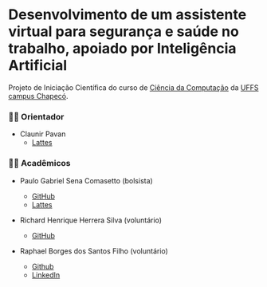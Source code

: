 # Desenvolvimento de um assistente virtual para segurança e saúde no trabalho, apoiado por Inteligência Artificial

Projeto de Iniciação Científica do curso de [Ciência da Computação](http://cc.uffs.edu.br/) 
da [UFFS campus Chapecó](https://www.uffs.edu.br/campi/chapeco).

### :man_teacher: Orientador

- Claunir Pavan
  - [Lattes](http://lattes.cnpq.br/7362574930328474)
  
### :man_student: Acadêmicos

- Paulo Gabriel Sena Comasetto (bolsista)
  - [GitHub](https://github.com/paulogsc)
  - [Lattes](http://lattes.cnpq.br/1331812120349303)

- Richard Henrique Herrera Silva (voluntário)
  - [GitHub](https://github.com/henriqueherrera)
  
- Raphael Borges dos Santos Filho (voluntário)
  - [Github](http://github.com/oraphaborges)
  - [LinkedIn](https://br.linkedin.com/in/raphael-borges-63a04591)
